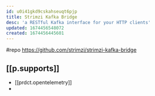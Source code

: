 ```yaml
---
id: u0i41gkd9cskahseuqt6pjp
title: Strimzi Kafka Bridge
desc: 'a RESTful Kafka interface for your HTTP clients'
updated: 1674456548072
created: 1674456445601
---
```


#repo https://github.com/strimzi/strimzi-kafka-bridge

## [[p.supports]]

- [[prdct.opentelemetry]]
- 